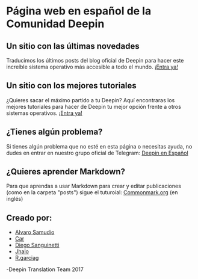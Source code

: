 # Página web en español de la Comunidad Deepin

## Un sitio con las últimas novedades

Traducimos los últimos posts del blog oficial de Deepin para hacer este increíble sistema operativo más accesible a todo el mundo. [¡Entra ya!](https://comunidad-deepin.github.io/blog/noticias/)

## Un sitio con los mejores tutoriales

¿Quieres sacar el máximo partido a tu Deepin? Aquí encontraras los mejores tutoriales para hacer de Deepin tu mejor opción frente a otros sistemas operativos. 
[¡Entra ya!](https://comunidad-deepin.github.io/blog/tips/)


## ¿Tienes algún problema?

Si tienes algún problema que no esté en esta página o necesitas ayuda, no dudes en entrar en nuestro grupo oficial de Telegram:
[Deepin en Español](https://t.me/deepinenespanol)

## ¿Quieres aprender Markdown?

Para que aprendas a usar Markdown para crear y editar publicaciones (como en la carpeta "posts") sigue el tuturoial:
[Commonmark.org](http://commonmark.org/help/tutorial/) (en inglés)

## Creado por:

* [Alvaro Samudio](https://github.com/alvarosamudio)
* [Car](https://t.me/Carecm)
* [Diego Sanguinetti](https://github.com/sguinetti)
* [Jhalo](https://github.com/jhalounix)
* [R.garciag](https://github.com/r-garciag)



-Deepin Translation Team 2017





 [1]: https://t.me/deepinenespanol
 [2]: https://github.com/alvarosamudio
 [3]: https://t.me/Carecm
 [4]: https://github.com/sguinetti
 [5]: https://github.com/jhalounix
 [6]: https://github.com/r-garciag
 [7]: #
 [8]: #
 [9]: #
 [10]: #
 
